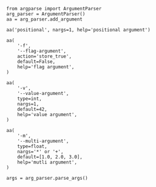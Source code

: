 
    from argparse import ArgumentParser
    arg_parser = ArgumentParser()
    aa = arg_parser.add_argument

    aa('positional', nargs=1, help='positional argument')

    aa(
        '-f',
        '--flag-argument',
        action='store_true',
        default=False,
        help='flag argument',
    )

    aa(
        '-v',
        '--value-argument',
        type=int,
        nargs=1,
        default=42,
        help='value argument',
    )

    aa(
        '-m',
        '--multi-argument',
        type=float,
        nargs='*' or '+',
        default=[1.0, 2.0, 3.0],
        help='mutli argument',
    )

    args = arg_parser.parse_args()

